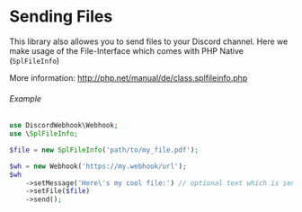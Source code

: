 # Sending Files
This library also allowes you to send files to your Discord channel.
Here we make usage of the File-Interface which comes with PHP Native (`SplFileInfo`)

More information: http://php.net/manual/de/class.splfileinfo.php 

###### Example
```php
use DiscordWebhook\Webhook;
use \SplFileInfo;

$file = new SplFileInfo('path/to/my_file.pdf');

$wh = new Webhook('https://my.webhook/url');
$wh
    ->setMessage('Here\'s my cool file:') // optional text which is send with the file
    ->setFile($file)
    ->send();
```
